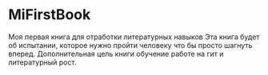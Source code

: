 # MiFirstBook
 Моя первая книга для отработки литературных навыков
Эта книга будет об испытании, которое нужно пройти человеку что бы просто шагнуть вперед.
Дополнительная цель книги обучение работе на гит и литературный рост.
